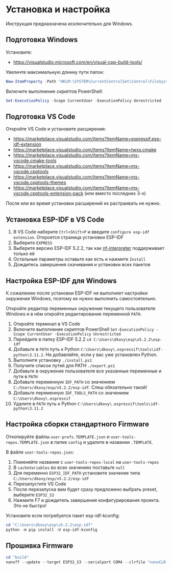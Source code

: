 # Установка и настройка

Инструкция предназначена исключительно для Windows.

## Подготовка Windows

Установите:

- https://visualstudio.microsoft.com/en/visual-cpp-build-tools/

Увеличте максимальную длинну пути папок:

```PowerShell
New-ItemProperty -Path "HKLM:\SYSTEM\CurrentControlSet\Control\FileSystem" -Name "LongPathsEnabled" -Value 1 -PropertyType DWORD -Force
```

Включите выполнение скриптов PowerShell:

```PowerShell
Set-ExecutionPolicy -Scope CurrentUser -ExecutionPolicy Unrestricted
```

## Подготовка VS Code

Откройте VS Code и установите расширения:

- https://marketplace.visualstudio.com/items?itemName=espressif.esp-idf-extension
- https://marketplace.visualstudio.com/items?itemName=twxs.cmake
- https://marketplace.visualstudio.com/items?itemName=ms-vscode.cmake-tools
- https://marketplace.visualstudio.com/items?itemName=ms-vscode.cpptools
- https://marketplace.visualstudio.com/items?itemName=ms-vscode.cpptools-themes
- https://marketplace.visualstudio.com/items?itemName=ms-vscode.cpptools-extension-pack (или вместо последних 3-х)

После или во время установки расширений их растраивать не нужно.

## Установка ESP-IDF в VS Code

1. В VS Code наберите `Ctrl+Shift+P` и введите `configure esp-idf extension`. Откроется страница установки ESP-IDF
2. Выберите `EXPRESS`
3. Выберите версию ESP-IDF 5.2.2, так как [nf-interpreter](https://github.com/nanoframework/nf-interpreter) поддерживает только её
4. Остальные параметры оставьте как есть и нажмите `Install`
5. Дождитесь завершения скачивания и установки всех пакетов

## Настройка ESP-IDF для Windows

К сожалению после установки ESP-IDF не выполняет настройки окружения Windows, поэтому их нужно выполнить самостоятельно.

Откройте редактор переменных окружения текущего пользователя Windows и в нём откройте редактирование переменной `PATH`.

1. Откройте терминал в VS Code
2. Включите выполнение скриптов PowerShell `Set-ExecutionPolicy -Scope CurrentUser -ExecutionPolicy Unrestricted`
3. Перейдите в папку ESP-IDF 5.2.2 `cd C:\Users\dkovy\esp\v5.2.2\esp-idf`
4. Добавьте в `PATH` путь к Python `C:\Users\dkovy\.espressif\tools\idf-python\3.11.2`. Не добавляйте, если у вас уже установлен Python.
5. Выполните установку `./install.ps1`
6. Получите список путей для PATH `./export.ps1`
7. Добавьте в окружение пользователя все указанные переменные и пути в `PATH`
8. Добавьте переменную `IDF_PATH` со значением `C:/Users/dkovy/esp/v5.2.2/esp-idf`. Слеш обязательно такой!
9. Добавьте переменную `IDF_TOOLS_PATH` со значением `C:\Users\dkovy\.espressif`
10. Удалите в `PATH` путь к Python `C:\Users\dkovy\.espressif\tools\idf-python\3.11.2`

## Настройка сборки стандартного Firmware

Откопируйте файлы `user-prefs.TEMPLATE.json` и `user-tools-repos.TEMPLATE.json` в папке `config` и удалите в названии `.TEMPLATE`.

В файле `user-tools-repos.json`:
1. Поменяйте название с `user-tools-repos-local` на `user-tools-repos`
2. В `cacheVariables` во всех значениях поставьте `null`
3. Для переменно `ESP32_IDF_PATH` установите значение типа `C:/Users/dkovy/esp/v5.2.2/esp-idf`
4. Перезапустите VS Code
5. После перезапуска вам будет сразу предложено выбрать preset, выберите `ESP32_S3`
6. Нажмите F7 и дождитель завершения конфигурирования проекта. Это не быстро!

Установите если потребуется пакет esp-idf-kconfig:

```PowerShell
cd "C:\Users\dkovy\esp\v5.2.2\esp-idf"
python -m pip install -U esp-idf-kconfig
```

## Прошивка Firmware

```PowerShell
cd "build"
nanoff --update --target ESP32_S3 --serialport COM4 --clrfile "nanoCLR.bin"
```
